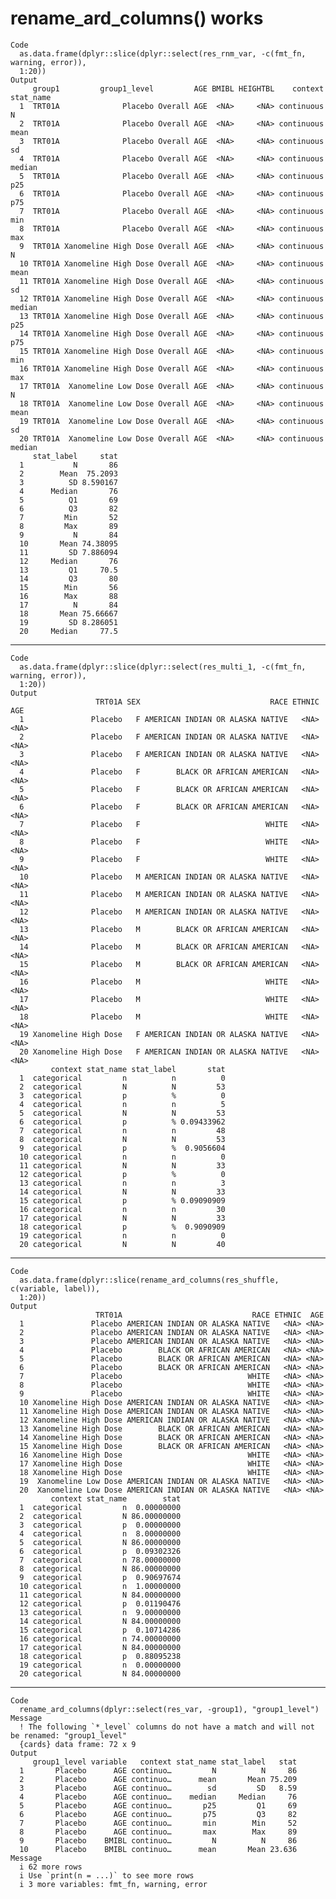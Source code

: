 # rename_ard_columns() works

    Code
      as.data.frame(dplyr::slice(dplyr::select(res_rnm_var, -c(fmt_fn, warning, error)),
      1:20))
    Output
         group1         group1_level         AGE BMIBL HEIGHTBL    context stat_name
      1  TRT01A              Placebo Overall AGE  <NA>     <NA> continuous         N
      2  TRT01A              Placebo Overall AGE  <NA>     <NA> continuous      mean
      3  TRT01A              Placebo Overall AGE  <NA>     <NA> continuous        sd
      4  TRT01A              Placebo Overall AGE  <NA>     <NA> continuous    median
      5  TRT01A              Placebo Overall AGE  <NA>     <NA> continuous       p25
      6  TRT01A              Placebo Overall AGE  <NA>     <NA> continuous       p75
      7  TRT01A              Placebo Overall AGE  <NA>     <NA> continuous       min
      8  TRT01A              Placebo Overall AGE  <NA>     <NA> continuous       max
      9  TRT01A Xanomeline High Dose Overall AGE  <NA>     <NA> continuous         N
      10 TRT01A Xanomeline High Dose Overall AGE  <NA>     <NA> continuous      mean
      11 TRT01A Xanomeline High Dose Overall AGE  <NA>     <NA> continuous        sd
      12 TRT01A Xanomeline High Dose Overall AGE  <NA>     <NA> continuous    median
      13 TRT01A Xanomeline High Dose Overall AGE  <NA>     <NA> continuous       p25
      14 TRT01A Xanomeline High Dose Overall AGE  <NA>     <NA> continuous       p75
      15 TRT01A Xanomeline High Dose Overall AGE  <NA>     <NA> continuous       min
      16 TRT01A Xanomeline High Dose Overall AGE  <NA>     <NA> continuous       max
      17 TRT01A  Xanomeline Low Dose Overall AGE  <NA>     <NA> continuous         N
      18 TRT01A  Xanomeline Low Dose Overall AGE  <NA>     <NA> continuous      mean
      19 TRT01A  Xanomeline Low Dose Overall AGE  <NA>     <NA> continuous        sd
      20 TRT01A  Xanomeline Low Dose Overall AGE  <NA>     <NA> continuous    median
         stat_label     stat
      1           N       86
      2        Mean  75.2093
      3          SD 8.590167
      4      Median       76
      5          Q1       69
      6          Q3       82
      7         Min       52
      8         Max       89
      9           N       84
      10       Mean 74.38095
      11         SD 7.886094
      12     Median       76
      13         Q1     70.5
      14         Q3       80
      15        Min       56
      16        Max       88
      17          N       84
      18       Mean 75.66667
      19         SD 8.286051
      20     Median     77.5

---

    Code
      as.data.frame(dplyr::slice(dplyr::select(res_multi_1, -c(fmt_fn, warning, error)),
      1:20))
    Output
                       TRT01A SEX                             RACE ETHNIC  AGE
      1               Placebo   F AMERICAN INDIAN OR ALASKA NATIVE   <NA> <NA>
      2               Placebo   F AMERICAN INDIAN OR ALASKA NATIVE   <NA> <NA>
      3               Placebo   F AMERICAN INDIAN OR ALASKA NATIVE   <NA> <NA>
      4               Placebo   F        BLACK OR AFRICAN AMERICAN   <NA> <NA>
      5               Placebo   F        BLACK OR AFRICAN AMERICAN   <NA> <NA>
      6               Placebo   F        BLACK OR AFRICAN AMERICAN   <NA> <NA>
      7               Placebo   F                            WHITE   <NA> <NA>
      8               Placebo   F                            WHITE   <NA> <NA>
      9               Placebo   F                            WHITE   <NA> <NA>
      10              Placebo   M AMERICAN INDIAN OR ALASKA NATIVE   <NA> <NA>
      11              Placebo   M AMERICAN INDIAN OR ALASKA NATIVE   <NA> <NA>
      12              Placebo   M AMERICAN INDIAN OR ALASKA NATIVE   <NA> <NA>
      13              Placebo   M        BLACK OR AFRICAN AMERICAN   <NA> <NA>
      14              Placebo   M        BLACK OR AFRICAN AMERICAN   <NA> <NA>
      15              Placebo   M        BLACK OR AFRICAN AMERICAN   <NA> <NA>
      16              Placebo   M                            WHITE   <NA> <NA>
      17              Placebo   M                            WHITE   <NA> <NA>
      18              Placebo   M                            WHITE   <NA> <NA>
      19 Xanomeline High Dose   F AMERICAN INDIAN OR ALASKA NATIVE   <NA> <NA>
      20 Xanomeline High Dose   F AMERICAN INDIAN OR ALASKA NATIVE   <NA> <NA>
             context stat_name stat_label       stat
      1  categorical         n          n          0
      2  categorical         N          N         53
      3  categorical         p          %          0
      4  categorical         n          n          5
      5  categorical         N          N         53
      6  categorical         p          % 0.09433962
      7  categorical         n          n         48
      8  categorical         N          N         53
      9  categorical         p          %  0.9056604
      10 categorical         n          n          0
      11 categorical         N          N         33
      12 categorical         p          %          0
      13 categorical         n          n          3
      14 categorical         N          N         33
      15 categorical         p          % 0.09090909
      16 categorical         n          n         30
      17 categorical         N          N         33
      18 categorical         p          %  0.9090909
      19 categorical         n          n          0
      20 categorical         N          N         40

---

    Code
      as.data.frame(dplyr::slice(rename_ard_columns(res_shuffle, c(variable, label)),
      1:20))
    Output
                       TRT01A                             RACE ETHNIC  AGE
      1               Placebo AMERICAN INDIAN OR ALASKA NATIVE   <NA> <NA>
      2               Placebo AMERICAN INDIAN OR ALASKA NATIVE   <NA> <NA>
      3               Placebo AMERICAN INDIAN OR ALASKA NATIVE   <NA> <NA>
      4               Placebo        BLACK OR AFRICAN AMERICAN   <NA> <NA>
      5               Placebo        BLACK OR AFRICAN AMERICAN   <NA> <NA>
      6               Placebo        BLACK OR AFRICAN AMERICAN   <NA> <NA>
      7               Placebo                            WHITE   <NA> <NA>
      8               Placebo                            WHITE   <NA> <NA>
      9               Placebo                            WHITE   <NA> <NA>
      10 Xanomeline High Dose AMERICAN INDIAN OR ALASKA NATIVE   <NA> <NA>
      11 Xanomeline High Dose AMERICAN INDIAN OR ALASKA NATIVE   <NA> <NA>
      12 Xanomeline High Dose AMERICAN INDIAN OR ALASKA NATIVE   <NA> <NA>
      13 Xanomeline High Dose        BLACK OR AFRICAN AMERICAN   <NA> <NA>
      14 Xanomeline High Dose        BLACK OR AFRICAN AMERICAN   <NA> <NA>
      15 Xanomeline High Dose        BLACK OR AFRICAN AMERICAN   <NA> <NA>
      16 Xanomeline High Dose                            WHITE   <NA> <NA>
      17 Xanomeline High Dose                            WHITE   <NA> <NA>
      18 Xanomeline High Dose                            WHITE   <NA> <NA>
      19  Xanomeline Low Dose AMERICAN INDIAN OR ALASKA NATIVE   <NA> <NA>
      20  Xanomeline Low Dose AMERICAN INDIAN OR ALASKA NATIVE   <NA> <NA>
             context stat_name        stat
      1  categorical         n  0.00000000
      2  categorical         N 86.00000000
      3  categorical         p  0.00000000
      4  categorical         n  8.00000000
      5  categorical         N 86.00000000
      6  categorical         p  0.09302326
      7  categorical         n 78.00000000
      8  categorical         N 86.00000000
      9  categorical         p  0.90697674
      10 categorical         n  1.00000000
      11 categorical         N 84.00000000
      12 categorical         p  0.01190476
      13 categorical         n  9.00000000
      14 categorical         N 84.00000000
      15 categorical         p  0.10714286
      16 categorical         n 74.00000000
      17 categorical         N 84.00000000
      18 categorical         p  0.88095238
      19 categorical         n  0.00000000
      20 categorical         N 84.00000000

---

    Code
      rename_ard_columns(dplyr::select(res_var, -group1), "group1_level")
    Message
      ! The following `*_level` columns do not have a match and will not be renamed: "group1_level"
      {cards} data frame: 72 x 9
    Output
         group1_level variable   context stat_name stat_label   stat
      1       Placebo      AGE continuo…         N          N     86
      2       Placebo      AGE continuo…      mean       Mean 75.209
      3       Placebo      AGE continuo…        sd         SD   8.59
      4       Placebo      AGE continuo…    median     Median     76
      5       Placebo      AGE continuo…       p25         Q1     69
      6       Placebo      AGE continuo…       p75         Q3     82
      7       Placebo      AGE continuo…       min        Min     52
      8       Placebo      AGE continuo…       max        Max     89
      9       Placebo    BMIBL continuo…         N          N     86
      10      Placebo    BMIBL continuo…      mean       Mean 23.636
    Message
      i 62 more rows
      i Use `print(n = ...)` to see more rows
      i 3 more variables: fmt_fn, warning, error

